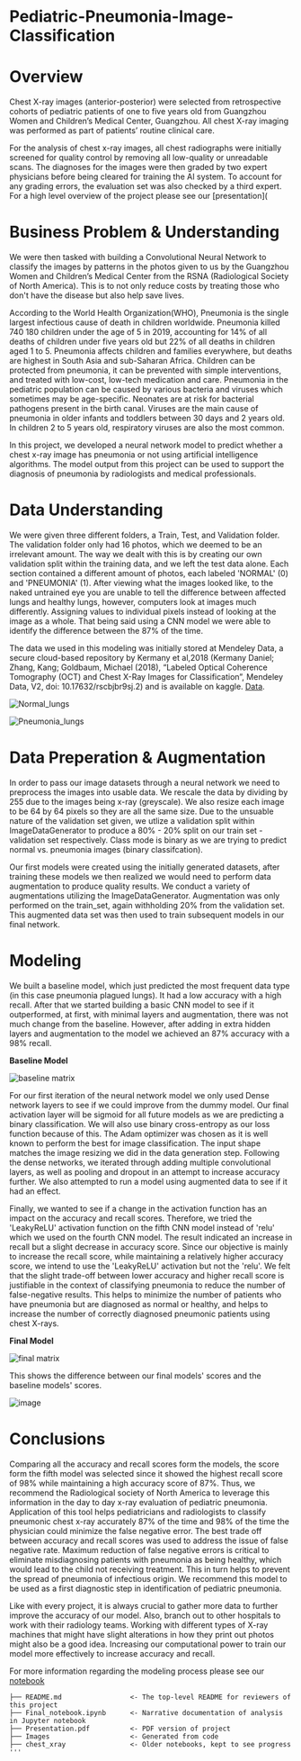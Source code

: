 # Pediatric-Pneumonia-Image-Classification

# Overview

Chest X-ray images (anterior-posterior) were selected from retrospective cohorts of pediatric patients of one to five years old from Guangzhou Women and Children’s Medical Center, Guangzhou. All chest X-ray imaging was performed as part of patients’ routine clinical care.

For the analysis of chest x-ray images, all chest radiographs were initially screened for quality control by removing all low-quality or unreadable scans. The diagnoses for the images were then graded by two expert physicians before being cleared for training the AI system. To account for any grading errors, the evaluation set was also checked by a third expert. For a high level overview of the project please see our [presentation](


# Business Problem & Understanding

We were then tasked with building a Convolutional Neural Network to classify the images by patterns in the photos given to us by the Guangzhou Women and Children’s Medical Center from the RSNA (Radiological Society of North America). This is to not only reduce costs by treating those who don't have the disease but also help save lives.  

According to the World Health Organization(WHO), Pneumonia is the single largest infectious cause of death in children worldwide. Pneumonia killed 740 180 children under the age of 5 in 2019, accounting for 14% of all deaths of children under five years old but 22% of all deaths in children aged 1 to 5. Pneumonia affects children and families everywhere, but deaths are highest in South Asia and sub-Saharan Africa. Children can be protected from pneumonia, it can be prevented with simple interventions, and treated with low-cost, low-tech medication and care. Pneumonia in the pediatric population can be caused by various bacteria and viruses which sometimes may be age-specific. Neonates are at risk for bacterial pathogens present in the birth canal. Viruses are the main cause of pneumonia in older infants and toddlers between 30 days and 2 years old. In children 2 to 5 years old, respiratory viruses are also the most common.

In this project, we developed a neural network model to predict whether a chest x-ray image has pneumonia or not using artificial intelligence algorithms. The model output from this project can be used to support the diagnosis of pneumonia by radiologists and medical professionals.


# Data Understanding

We were given three different folders, a Train, Test, and Validation folder. The validation folder only had 16 photos, which we deemed to be an irrelevant amount. The way we dealt with this is by creating our own validation split within the training data, and we left the test data alone. Each section contained a different amount of photos, each labeled 'NORMAL' (0) and 'PNEUMONIA' (1). After viewing what the images looked like, to the naked untrained eye you are unable to tell the difference between affected lungs and healthy lungs, however, computers look at images much differently. Assigning values to individual pixels instead of looking at the image as a whole. That being said using a CNN model we were able to identify the difference between the 87% of the time.

The data we used in this modeling was initially stored at Mendeley Data, a secure cloud-based repository by Kermany et al,2018 (Kermany Daniel; Zhang, Kang; Goldbaum, Michael (2018), “Labeled Optical Coherence Tomography (OCT) and Chest X-Ray Images for Classification”, Mendeley Data, V2, doi: 10.17632/rscbjbr9sj.2) and is available on kaggle. [Data](https://www.kaggle.com/andrewmvd/pediatric-pneumonia-chest-xray?select=Pediatric+Chest+X-ray+Pneumonia).

![Normal_lungs](Images/normal_five.png)

![Pneumonia_lungs](Images/pneumonia_fives.png)

# Data Preperation & Augmentation

In order to pass our image datasets through a neural network we need to preprocess the images into usable data. We rescale the data by dividing by 255 due to the images being x-ray (greyscale). We also resize each image to be 64 by 64 pixels so they are all the same size. Due to the unsuable nature of the validation set given, we utlize a validation split within ImageDataGenerator to produce a 80% - 20% split on our train set - validation set respectively. Class mode is binary as we are trying to predict normal vs. pneumonia images (binary classifcation).

Our first models were created using the initially generated datasets, after training these models we then realized we would need to perform data augmentation to produce quality results. We conduct a variety of augmentations utilizing the ImageDataGenerator. Augmentation was only performed on the train_set, again withholding 20% from the validation set. This augmented data set was then used to train subsequent models in our final network.


# Modeling

We built a baseline model, which just predicted the most frequent data type (in this case pneumonia plagued lungs). It had a low accuracy with a high recall. After that we started building a basic CNN model to see if it outperformed, at first, with minimal layers and augmentation, there was not much change from the baseline. However, after adding in extra hidden layers and augmentation to the model we achieved an 87% accuracy with a 98% recall.

   **Baseline Model**

![baseline matrix](Images/baseline_matrix.png)

For our first iteration of the neural network model we only used Dense network layers to see if we could improve from the dummy model. Our final activation layer will be sigmoid for all future models as we are predicting a binary classification. We will also use binary cross-entropy as our loss function because of this. The Adam optimizer was chosen as it is well known to perform the best for image classification. The input shape matches the image resizing we did in the data generation step. Following the dense networks, we iterated through adding multiple convolutional layers, as well as pooling and dropout in an attempt to increase accuracy further. We also attempted to run a model using augmented data to see if it had an effect. 

Finally, we wanted to see if a change in the activation function has an impact on the accuracy and recall scores. Therefore, we tried the 'LeakyReLU' activation function on the fifth CNN model instead of 'relu' which we used on the fourth CNN model. The result indicated an increase in recall but a slight decrease in accuracy score. Since our objective is mainly to increase the recall score, while maintaining a relatively higher accuracy score, we intend to use the 'LeakyReLU' activation but not the 'relu'. We felt that the slight trade-off between lower accuracy and higher recall score is justifiable in the context of classifying pneumonia to reduce the number of false-negative results. This helps to minimize the number of patients who have pneumonia but are diagnosed as normal or healthy, and helps to increase the number of correctly diagnosed pneumonic patients using chest X-rays. 

  **Final Model**

![final matrix](Images/final_model_mtrx.png)

This shows the difference between our final models' scores and the baseline models' scores.

![image](Images/Comparison.png)


# Conclusions

Comparing all the accuracy and recall scores form the models, the score form the fifth model was selected since it showed the highest recall score of 98% while maintaining a high accuracy score of 87%. Thus, we recommend the Radiological society of North America to leverage this information in the day to day x-ray evaluation of pediatric pneumonia. Application of this tool helps pediatricians and radiologists to classify pneumonic chest x-ray accurately 87% of the time and 98% of the time the physician could minimize the false negative error. The best trade off between accuracy and recall scores was used to address the issue of false negative rate. Maximum reduction of false negative errors is critical to eliminate misdiagnosing patients with pneumonia as being healthy, which would lead to the child not receiving treatment. This in turn helps to prevent the spread of pneumonia of infectious origin. We recommend this model to be used as a first diagnostic step in identification of pediatric pneumonia. 

Like with every project, it is always crucial to gather more data to further improve the accuracy of our model. Also, branch out to other hospitals to work with their radiology teams. Working with different types of X-ray machines that might have slight alterations in how they print out photos might also be a good idea. Increasing our computational power to train our model more effectively to increase accuracy and recall. 

For more information regarding the modeling process please see our [notebook](https://github.com/ZenBurrito/Pediatric-Pneumonia-Image-Classification/blob/main/Final_notebook.ipynb)
```
├── README.md                 <- The top-level README for reviewers of this project
├── Final_notebook.ipynb      <- Narrative documentation of analysis in Jupyter notebook
├── Presentation.pdf          <- PDF version of project 
├── Images                    <- Generated from code
├── chest_xray                <- Older notebooks, kept to see progress
'''

